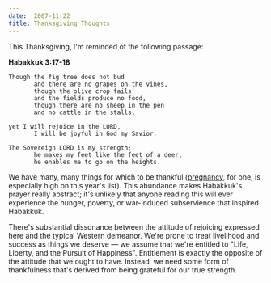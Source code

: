 ```yaml
---
date:  2007-11-22
title: Thanksgiving Thoughts
---
```

This Thanksgiving, I'm reminded of the following passage:

<b>Habakkuk 3:17-18</b>

    Though the fig tree does not bud
           and there are no grapes on the vines,
           though the olive crop fails
           and the fields produce no food,
           though there are no sheep in the pen
           and no cattle in the stalls,

    yet I will rejoice in the LORD,
           I will be joyful in God my Savior.

    The Sovereign LORD is my strength;
           he makes my feet like the feet of a deer,
           he enables me to go on the heights.

We have many, many things for which to be thankful (<a href="http://threebrothers.org/brendan/blog/articles/2007/11/10/exciting-news">pregnancy</a>, for one, is especially high on this year's list). This abundance makes Habakkuk's prayer really abstract; it's unlikely that anyone reading this will ever experience the hunger, poverty, or war-induced subservience that inspired Habakkuk.

There's substantial dissonance between the attitude of rejoicing expressed here and the typical Western demeanor. We're prone to treat livelihood and success as things we deserve &mdash; we assume that we're entitled to "Life, Liberty, and the Pursuit of Happiness".  Entitlement is exactly the opposite of the attitude that we ought to have.  Instead, we need some form of thankfulness that's derived from being grateful for our true strength.

